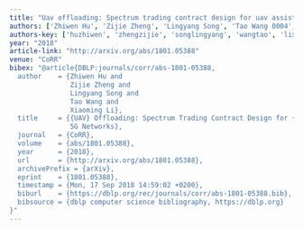 ```yaml
---
title: "Uav offloading: Spectrum trading contract design for uav assisted 5g networks"
authors: ['Zhiwen Hu', 'Zijie Zheng', 'Lingyang Song', 'Tao Wang 0004', 'Xiaoming Li']
authors-key: ['huzhiwen', 'zhengzijie', 'songlingyang', 'wangtao', 'lixiaoming']
year: "2018"
article-link: "http://arxiv.org/abs/1801.05388"
venue: "CoRR"
bibex: "@article{DBLP:journals/corr/abs-1801-05388,
  author    = {Zhiwen Hu and
               Zijie Zheng and
               Lingyang Song and
               Tao Wang and
               Xiaoming Li},
  title     = {{UAV} Offloading: Spectrum Trading Contract Design for {UAV} Assisted
               5G Networks},
  journal   = {CoRR},
  volume    = {abs/1801.05388},
  year      = {2018},
  url       = {http://arxiv.org/abs/1801.05388},
  archivePrefix = {arXiv},
  eprint    = {1801.05388},
  timestamp = {Mon, 17 Sep 2018 14:59:02 +0200},
  biburl    = {https://dblp.org/rec/journals/corr/abs-1801-05388.bib},
  bibsource = {dblp computer science bibliography, https://dblp.org}
}"
---
```

